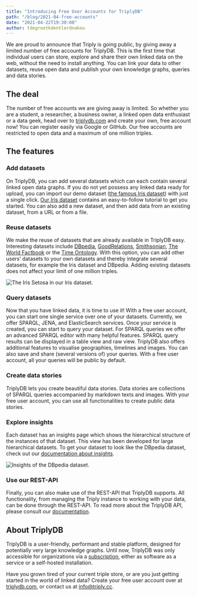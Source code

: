 ```yaml
---
title: "Introducing Free User Accounts for TriplyDB"
path: "/blog/2021-04-free-accounts"
date: "2021-04-22T19:30:00"
author: tdegrootkdentlerdnakou
---
```


We are proud to announce that Triply is going public, by giving away a limited number of free accounts for TriplyDB. This is the first time that individual users can store, explore and share their own linked data on the web, without the need to install anything. You can link your data to other datasets, reuse open data and publish your own knowledge graphs, queries and data stories.

## The deal

The number of free accounts we are giving away is limited. So whether you are a student, a researcher, a business owner, a linked open data enthusiast or a data geek, head over to [triplydb.com][] and create your own, free account now! You can register easily via Google or GitHub. Our free accounts are restricted to open data and a maximum of one million triples.

## The features
### Add datasets
On TriplyDB, you can add several datasets which can each contain several linked open data graphs. If you do not yet possess any linked data ready for upload, you can import our demo dataset ([the famous Iris dataset](https://en.wikipedia.org/wiki/Iris_flower_data_set)) with just a single click. [Our Iris dataset](https://triplydb.com/Triply/iris) contains an easy-to-follow tutorial to get you started. You can also add a new dataset, and then add data from an existing dataset, from a URL or from a file.

### Reuse datasets
We make the reuse of datasets that are already available in TriplyDB easy. Interesting datasets include [DBpedia][], [GoodRelations][], [Smithsonian][], [The World Factbook][] or the [Time Ontology][]. With this option, you can add other users’ datasets to your own datasets and thereby integrate several datasets, for example the Iris dataset and DBpedia. Adding existing datasets does not affect your limit of one million triples.

![The Iris Setosa in our Iris dataset.](iris-setosa.png)

### Query datasets
Now that you have linked data, it is time to use it! With a free user account, you can start one single service over one of your datasets. Currently, we offer SPARQL, JENA, and ElasticSearch services. Once your service is created, you can start to query your dataset. For SPARQL queries we offer an advanced SPARQL editor with many helpful features. SPARQL query results can be displayed in a table view and raw view. TriplyDB also offers additional features to visualise geographies, timelines and images. You can also save and share (several versions of) your queries. With a free user account, all your queries will be public by default.

### Create data stories
TriplyDB lets you create beautiful data stories. Data stories are collections of SPARQL queries accompanied by markdown texts and images. With your free user account, you can use all functionalities to create public data stories.

### Explore insights
Each dataset has an insights page which shows the hierarchical structure of the instances of that dataset. This view has been developed for large hierarchical datasets. To get your dataset to look like the DBpedia dataset, check out our [documentation about insights](https://triply.cc/docs/triply-db-getting-started#insights).


![Insights of the DBpedia dataset.](insights.png)

### Use our REST-API
Finally, you can also make use of the REST-API that TriplyDB supports. All functionality, from managing the Triply instance to working with your data, can be done through the REST-API. To read more about the TriplyDB API, please consult our [documentation](https://triply.cc/docs/triply-api).

## About TriplyDB
TriplyDB is a user-friendly, performant and stable platform, designed for potentially very large knowledge graphs. Until now, TriplyDB was only accessible for organizations via a [subscription](https://triply.cc/subscriptions), either as software as a service or a self-hosted installation.

Have you grown tired of your current triple store, or are you just getting started in the world of linked data? Create your free user account over at [triplydb.com][], or contact us at [info@triply.cc](mailto:info@triply.cc).

[triplydb.com]: https://triplydb.com
[DBpedia]: https://triplydb.com/DBpedia-association/dbpedia
[GoodRelations]: https://triplydb.com/gr/gr
[Smithsonian]: https://triplydb.com/smithsonian/american-art-museum
[The World Factbook]: https://triplydb.com/cia/wfb
[Time Ontology]: https://triplydb.com/w3c/time
